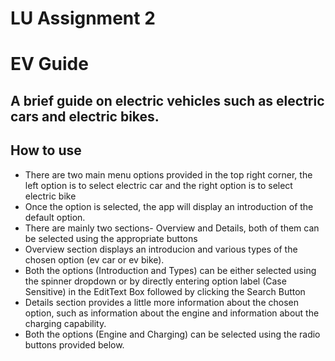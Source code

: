 # LU Assignment 2
# **EV Guide**

## A brief guide on electric vehicles such as electric cars and electric bikes.
## How to use

* There are two main menu options provided in the top right corner, the left option is to select electric car and the right option is to select electric bike
* Once the option is selected, the app will display an introduction of the default option.
* There are mainly two sections- Overview and Details, both of them can be selected using the appropriate buttons
* Overview section displays an introducion and various types of the chosen option (ev car or ev bike). 
* Both the options (Introduction and Types) can be either selected using the spinner dropdown or by directly entering option label (Case Sensitive) in the EditText Box followed by clicking the Search Button
* Details section provides a little more information about the chosen option, such as information about the engine and information about the charging capability.
* Both the options (Engine and Charging) can be selected using the radio buttons provided below.